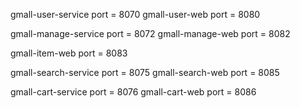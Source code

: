 gmall-user-service port = 8070
gmall-user-web port = 8080

gmall-manage-service port = 8072
gmall-manage-web port = 8082

gmall-item-web port = 8083

gmall-search-service port = 8075
gmall-search-web port = 8085

gmall-cart-service port = 8076
gmall-cart-web port = 8086